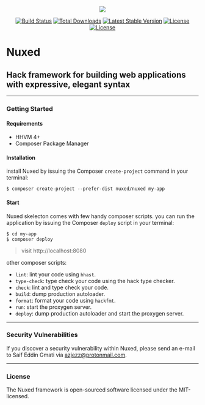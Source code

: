 <p align="center"><img src="https://avatars3.githubusercontent.com/u/45311177?s=200&v=4"></p>

<p align="center">
<a href="https://travis-ci.org/nuxed/framework"><img src="https://travis-ci.org/nuxed/framework.svg" alt="Build Status"></a>
<a href="https://packagist.org/packages/nuxed/framework"><img src="https://poser.pugx.org/nuxed/framework/d/total.svg" alt="Total Downloads"></a>
<a href="https://packagist.org/packages/nuxed/framework"><img src="https://poser.pugx.org/nuxed/framework/v/stable.svg" alt="Latest Stable Version"></a>
<a href="https://packagist.org/packages/nuxed/framework"><img src="https://poser.pugx.org/nuxed/framework/license.svg" alt="License"></a>
<a href="https://gitter.im/Nuxed/framework?utm_source=badge&utm_medium=badge&utm_campaign=pr-badge&utm_content=badge"><img src="https://badges.gitter.im/Nuxed/framework.svg" alt="License"></a>
</p>

# Nuxed

## Hack framework for building web applications with expressive, elegant syntax

---

### Getting Started

#### Requirements

- HHVM 4+
- Composer Package Manager

#### Installation

install Nuxed by issuing the Composer `create-project` command in your terminal:

```console
$ composer create-project --prefer-dist nuxed/nuxed my-app
```

#### Start

Nuxed skelecton comes with few handy composer scripts.
you can run the application by issuing the Composer `deploy` script in your terminal:

```console
$ cd my-app
$ composer deploy
```

> visit http://localhost:8080

other composer scripts:

- `lint`: lint your code using `hhast`.
- `type-check`: type check your code using the hack type checker.
- `check`: lint and type check your code.
- `build`: dump production autoloader.
- `format`: format your code using `hackfmt`.
- `run`: start the proxygen server.
- `deploy`: dump production autoloader and start the proxygen server.

---

### Security Vulnerabilities

If you discover a security vulnerability within Nuxed, please send an e-mail to Saif Eddin Gmati via azjezz@protonmail.com.

---

### License

The Nuxed framework is open-sourced software licensed under the MIT-licensed.
